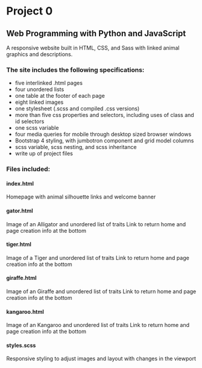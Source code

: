 # Project 0

## Web Programming with Python and JavaScript

A responsive website built in HTML, CSS, and Sass with linked animal graphics
and descriptions.

### The site includes the following specifications:
* five interlinked .html pages
* four unordered lists
* one table at the footer of each page
* eight linked images
* one stylesheet (.scss and compiled .css versions)
* more than five css properties and selectors, including uses of class and id selectors
* one scss variable
* four media queries for mobile through desktop sized browser windows
* Bootstrap 4 styling, with jumbotron component and grid model columns
* scss variable, scss nesting, and scss inheritance
* write up of project files

### Files included:
#### index.html
Homepage with animal silhouette links and welcome banner

#### gator.html
Image of an Alligator and unordered list of traits
Link to return home and page creation info at the bottom

#### tiger.html
Image of a Tiger and unordered list of traits
Link to return home and page creation info at the bottom

#### giraffe.html
Image of an Giraffe and unordered list of traits
Link to return home and page creation info at the bottom

#### kangaroo.html
Image of an Kangaroo and unordered list of traits
Link to return home and page creation info at the bottom

#### styles.scss
Responsive styling to adjust images and layout with changes in the viewport
